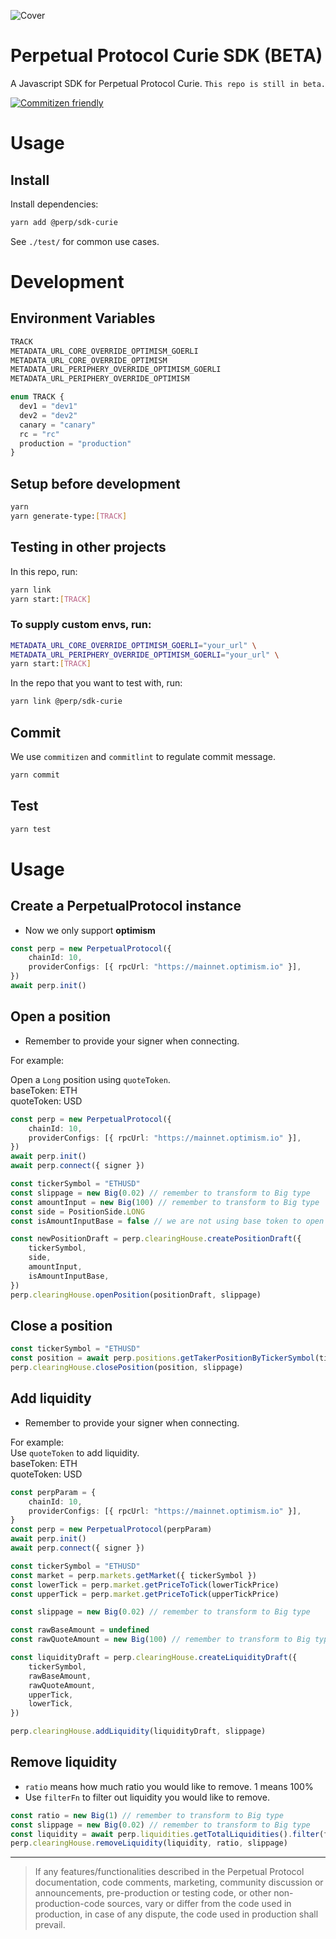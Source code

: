 ![Cover](https://user-images.githubusercontent.com/5022617/167766554-055c9785-00ec-4a5a-86ac-a4b3e1a42e76.png)

# Perpetual Protocol Curie SDK (BETA)

A Javascript SDK for Perpetual Protocol Curie.
`This repo is still in beta.`

[![Commitizen friendly](https://img.shields.io/badge/commitizen-friendly-brightgreen.svg)](http://commitizen.github.io/cz-cli/)

# Usage

## Install

Install dependencies:

```bash
yarn add @perp/sdk-curie
```

See `./test/` for common use cases.

# Development

## Environment Variables

```javascript
TRACK
METADATA_URL_CORE_OVERRIDE_OPTIMISM_GOERLI
METADATA_URL_CORE_OVERRIDE_OPTIMISM
METADATA_URL_PERIPHERY_OVERRIDE_OPTIMISM_GOERLI
METADATA_URL_PERIPHERY_OVERRIDE_OPTIMISM

enum TRACK {
  dev1 = "dev1"
  dev2 = "dev2"
  canary = "canary"
  rc = "rc"
  production = "production"
}
```

## Setup before development

```bash
yarn
yarn generate-type:[TRACK]
```

## Testing in other projects

In this repo, run:

```bash
yarn link
yarn start:[TRACK]
```

### To supply custom envs, run:

```bash
METADATA_URL_CORE_OVERRIDE_OPTIMISM_GOERLI="your_url" \
METADATA_URL_PERIPHERY_OVERRIDE_OPTIMISM_GOERLI="your_url" \
yarn start:[TRACK]
```

In the repo that you want to test with, run:

```bash
yarn link @perp/sdk-curie
```

##

## Commit

We use `commitizen` and `commitlint` to regulate commit message.

```bash
yarn commit
```

## Test

```bash
yarn test
```

# Usage

## Create a PerpetualProtocol instance

-   Now we only support **optimism**

```ts
const perp = new PerpetualProtocol({
    chainId: 10,
    providerConfigs: [{ rpcUrl: "https://mainnet.optimism.io" }],
})
await perp.init()
```

## Open a position

-   Remember to provide your signer when connecting.

For example:

Open a `Long` position using `quoteToken`. <br>
baseToken: ETH <br>
quoteToken: USD

```ts
const perp = new PerpetualProtocol({
    chainId: 10,
    providerConfigs: [{ rpcUrl: "https://mainnet.optimism.io" }],
})
await perp.init()
await perp.connect({ signer })
```

```ts
const tickerSymbol = "ETHUSD"
const slippage = new Big(0.02) // remember to transform to Big type
const amountInput = new Big(100) // remember to transform to Big type
const side = PositionSide.LONG
const isAmountInputBase = false // we are not using base token to open a long position here.

const newPositionDraft = perp.clearingHouse.createPositionDraft({
    tickerSymbol,
    side,
    amountInput,
    isAmountInputBase,
})
perp.clearingHouse.openPosition(positionDraft, slippage)
```

## Close a position

```ts
const tickerSymbol = "ETHUSD"
const position = await perp.positions.getTakerPositionByTickerSymbol(tickerSymbol)
perp.clearingHouse.closePosition(position, slippage)
```

## Add liquidity

-   Remember to provide your signer when connecting.

For example:<br />
Use `quoteToken` to add liquidity. <br />
baseToken: ETH <br />
quoteToken: USD

```ts
const perpParam = {
    chainId: 10,
    providerConfigs: [{ rpcUrl: "https://mainnet.optimism.io" }],
}
const perp = new PerpetualProtocol(perpParam)
await perp.init()
await perp.connect({ signer })
```

```ts
const tickerSymbol = "ETHUSD"
const market = perp.markets.getMarket({ tickerSymbol })
const lowerTick = perp.market.getPriceToTick(lowerTickPrice)
const upperTick = perp.market.getPriceToTick(upperTickPrice)

const slippage = new Big(0.02) // remember to transform to Big type

const rawBaseAmount = undefined
const rawQuoteAmount = new Big(100) // remember to transform to Big type

const liquidityDraft = perp.clearingHouse.createLiquidityDraft({
    tickerSymbol,
    rawBaseAmount,
    rawQuoteAmount,
    upperTick,
    lowerTick,
})

perp.clearingHouse.addLiquidity(liquidityDraft, slippage)
```

## Remove liquidity

-   `ratio` means how much ratio you would like to remove. 1 means 100%
-   Use `filterFn` to filter out liquidity you would like to remove.

```ts
const ratio = new Big(1) // remember to transform to Big type
const slippage = new Big(0.02) // remember to transform to Big type
const liquidity = await perp.liquidities.getTotalLiquidities().filter(filterFn)
perp.clearingHouse.removeLiquidity(liquidity, ratio, slippage)
```

---

> If any features/functionalities described in the Perpetual Protocol documentation, code comments, marketing, community discussion or announcements, pre-production or testing code, or other non-production-code sources, vary or differ from the code used in production, in case of any dispute, the code used in production shall prevail.
